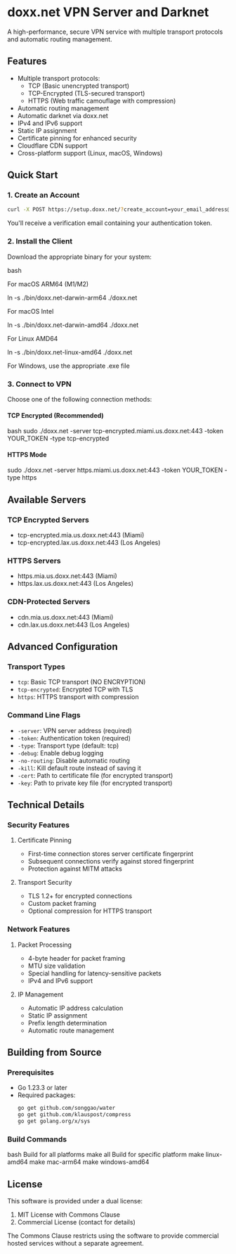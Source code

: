 # doxx.net VPN Server and Darknet

A high-performance, secure VPN service with multiple transport protocols and automatic routing management.

## Features

- Multiple transport protocols:
  - TCP (Basic unencrypted transport)
  - TCP-Encrypted (TLS-secured transport)
  - HTTPS (Web traffic camouflage with compression)
- Automatic routing management
- Automatic darknet via doxx.net
- IPv4 and IPv6 support
- Static IP assignment
- Certificate pinning for enhanced security
- Cloudflare CDN support
- Cross-platform support (Linux, macOS, Windows)

## Quick Start

### 1. Create an Account
```bash
curl -X POST https://setup.doxx.net/?create_account=your_email_address@domain.com
```

You'll receive a verification email containing your authentication token.

### 2. Install the Client

Download the appropriate binary for your system:

bash

For macOS ARM64 (M1/M2)

ln -s ./bin/doxx.net-darwin-arm64 ./doxx.net

For macOS Intel

ln -s ./bin/doxx.net-darwin-amd64 ./doxx.net

For Linux AMD64

ln -s ./bin/doxx.net-linux-amd64 ./doxx.net

For Windows, use the appropriate .exe file


### 3. Connect to VPN

Choose one of the following connection methods:

#### TCP Encrypted (Recommended)

bash
sudo ./doxx.net -server tcp-encrypted.miami.us.doxx.net:443 -token YOUR_TOKEN -type tcp-encrypted

#### HTTPS Mode
sudo ./doxx.net -server https.miami.us.doxx.net:443 -token YOUR_TOKEN -type https


## Available Servers

### TCP Encrypted Servers
- tcp-encrypted.mia.us.doxx.net:443 (Miami)
- tcp-encrypted.lax.us.doxx.net:443 (Los Angeles)

### HTTPS Servers
- https.mia.us.doxx.net:443 (Miami)
- https.lax.us.doxx.net:443 (Los Angeles)

### CDN-Protected Servers
- cdn.mia.us.doxx.net:443 (Miami)
- cdn.lax.us.doxx.net:443 (Los Angeles)

## Advanced Configuration

### Transport Types
- `tcp`: Basic TCP transport (NO ENCRYPTION)
- `tcp-encrypted`: Encrypted TCP with TLS
- `https`: HTTPS transport with compression

### Command Line Flags
- `-server`: VPN server address (required)
- `-token`: Authentication token (required)
- `-type`: Transport type (default: tcp)
- `-debug`: Enable debug logging
- `-no-routing`: Disable automatic routing
- `-kill`: Kill default route instead of saving it
- `-cert`: Path to certificate file (for encrypted transport)
- `-key`: Path to private key file (for encrypted transport)

## Technical Details

### Security Features

1. Certificate Pinning
   - First-time connection stores server certificate fingerprint
   - Subsequent connections verify against stored fingerprint
   - Protection against MITM attacks

2. Transport Security
   - TLS 1.2+ for encrypted connections
   - Custom packet framing
   - Optional compression for HTTPS transport

### Network Features

1. Packet Processing
   - 4-byte header for packet framing
   - MTU size validation
   - Special handling for latency-sensitive packets
   - IPv4 and IPv6 support

2. IP Management
   - Automatic IP address calculation
   - Static IP assignment
   - Prefix length determination
   - Automatic route management

## Building from Source

### Prerequisites

- Go 1.23.3 or later
- Required packages:
  ```bash
  go get github.com/songgao/water
  go get github.com/klauspost/compress
  go get golang.org/x/sys
  ```

### Build Commands
bash
Build for all platforms
make all
Build for specific platform
make linux-amd64
make mac-arm64
make windows-amd64

## License

This software is provided under a dual license:
1. MIT License with Commons Clause
2. Commercial License (contact for details)

The Commons Clause restricts using the software to provide commercial hosted services without a separate agreement.
